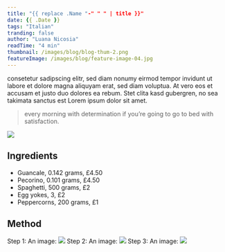```yaml
---
title: "{{ replace .Name "-" " " | title }}"
date: {{ .Date }}
tags: "Italian"
tranding: false
author: "Luana Nicosia"
readTime: "4 min"
thumbnail: /images/blog/blog-thum-2.png
featureImage: /images/blog/feature-image-04.jpg
---
```


consetetur sadipscing elitr, sed diam nonumy eirmod tempor invidunt ut labore et dolore magna aliquyam erat, sed diam voluptua. At vero eos et accusam et justo duo dolores ea rebum. Stet clita kasd gubergren, no sea takimata sanctus est Lorem ipsum dolor sit amet.

> every morning with determination if you’re going to go to bed with satisfaction.

![](/images/blog/feature-image-09.jpg)

## Ingredients

 - Guancale, 0.142 grams, £4.50
 - Pecorino, 0.101 grams, £4.50
 - Spaghetti, 500 grams, £2 
 - Egg yokes, 3, £2 
 - Peppercorns, 200 grams, £1

## Method

Step 1: 
An image: ![](/images/blog/feature-image-09.jpg)
Step 2:
An image: ![](/images/blog/feature-image-09.jpg)
Step 3:
An image: ![](/images/blog/feature-image-09.jpg)
